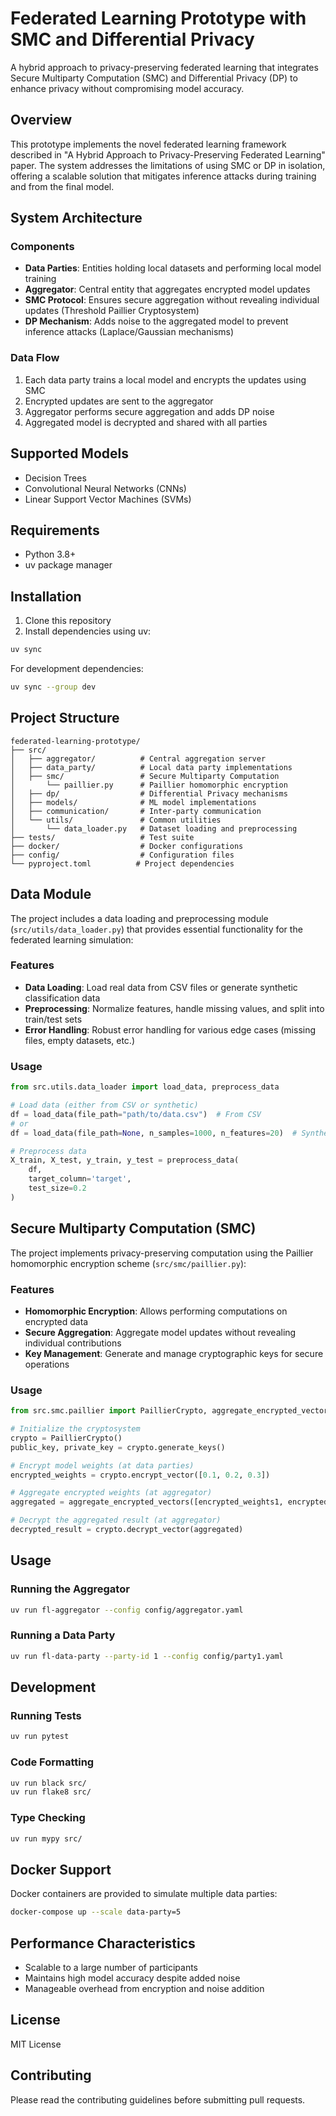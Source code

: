 # Federated Learning Prototype with SMC and Differential Privacy

A hybrid approach to privacy-preserving federated learning that integrates Secure Multiparty Computation (SMC) and Differential Privacy (DP) to enhance privacy without compromising model accuracy.

## Overview

This prototype implements the novel federated learning framework described in "A Hybrid Approach to Privacy-Preserving Federated Learning" paper. The system addresses the limitations of using SMC or DP in isolation, offering a scalable solution that mitigates inference attacks during training and from the final model.

## System Architecture

### Components

- **Data Parties**: Entities holding local datasets and performing local model training
- **Aggregator**: Central entity that aggregates encrypted model updates
- **SMC Protocol**: Ensures secure aggregation without revealing individual updates (Threshold Paillier Cryptosystem)
- **DP Mechanism**: Adds noise to the aggregated model to prevent inference attacks (Laplace/Gaussian mechanisms)

### Data Flow

1. Each data party trains a local model and encrypts the updates using SMC
2. Encrypted updates are sent to the aggregator
3. Aggregator performs secure aggregation and adds DP noise
4. Aggregated model is decrypted and shared with all parties

## Supported Models

- Decision Trees
- Convolutional Neural Networks (CNNs)
- Linear Support Vector Machines (SVMs)

## Requirements

- Python 3.8+
- uv package manager

## Installation

1. Clone this repository
2. Install dependencies using uv:

```bash
uv sync
```

For development dependencies:

```bash
uv sync --group dev
```

## Project Structure

```
federated-learning-prototype/
├── src/
│   ├── aggregator/          # Central aggregation server
│   ├── data_party/          # Local data party implementations
│   ├── smc/                 # Secure Multiparty Computation
│       └── paillier.py      # Paillier homomorphic encryption
│   ├── dp/                  # Differential Privacy mechanisms
│   ├── models/              # ML model implementations
│   ├── communication/       # Inter-party communication
│   └── utils/               # Common utilities
│       └── data_loader.py   # Dataset loading and preprocessing
├── tests/                   # Test suite
├── docker/                  # Docker configurations
├── config/                  # Configuration files
└── pyproject.toml          # Project dependencies
```

## Data Module

The project includes a data loading and preprocessing module (`src/utils/data_loader.py`) that provides essential functionality for the federated learning simulation:

### Features

- **Data Loading**: Load real data from CSV files or generate synthetic classification data
- **Preprocessing**: Normalize features, handle missing values, and split into train/test sets
- **Error Handling**: Robust error handling for various edge cases (missing files, empty datasets, etc.)

### Usage

```python
from src.utils.data_loader import load_data, preprocess_data

# Load data (either from CSV or synthetic)
df = load_data(file_path="path/to/data.csv")  # From CSV
# or
df = load_data(file_path=None, n_samples=1000, n_features=20)  # Synthetic

# Preprocess data
X_train, X_test, y_train, y_test = preprocess_data(
    df, 
    target_column='target',
    test_size=0.2
)
```

## Secure Multiparty Computation (SMC)

The project implements privacy-preserving computation using the Paillier homomorphic encryption scheme (`src/smc/paillier.py`):

### Features

- **Homomorphic Encryption**: Allows performing computations on encrypted data
- **Secure Aggregation**: Aggregate model updates without revealing individual contributions
- **Key Management**: Generate and manage cryptographic keys for secure operations

### Usage

```python
from src.smc.paillier import PaillierCrypto, aggregate_encrypted_vectors

# Initialize the cryptosystem
crypto = PaillierCrypto()
public_key, private_key = crypto.generate_keys()

# Encrypt model weights (at data parties)
encrypted_weights = crypto.encrypt_vector([0.1, 0.2, 0.3])

# Aggregate encrypted weights (at aggregator)
aggregated = aggregate_encrypted_vectors([encrypted_weights1, encrypted_weights2])

# Decrypt the aggregated result (at aggregator)
decrypted_result = crypto.decrypt_vector(aggregated)
```

## Usage

### Running the Aggregator

```bash
uv run fl-aggregator --config config/aggregator.yaml
```

### Running a Data Party

```bash
uv run fl-data-party --party-id 1 --config config/party1.yaml
```

## Development

### Running Tests

```bash
uv run pytest
```

### Code Formatting

```bash
uv run black src/
uv run flake8 src/
```

### Type Checking

```bash
uv run mypy src/
```

## Docker Support

Docker containers are provided to simulate multiple data parties:

```bash
docker-compose up --scale data-party=5
```

## Performance Characteristics

- Scalable to a large number of participants
- Maintains high model accuracy despite added noise
- Manageable overhead from encryption and noise addition

## License

MIT License

## Contributing

Please read the contributing guidelines before submitting pull requests.
